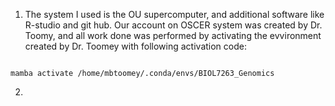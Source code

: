 1. The system I used is the OU supercomputer, and additional software like R-studio and git hub. Our account on OSCER system was created by Dr. Toomy, and all work done was performed by activating the evvironment created by Dr. Toomey with following activation code:

```bach 

mamba activate /home/mbtoomey/.conda/envs/BIOL7263_Genomics
```

2. 